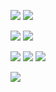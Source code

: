 <img src="https://img.shields.io/badge/Android-073042?style=for-the-badge&logo=android&logoColor=00de7a"/> <img src="https://img.shields.io/badge/Kotlin-563dac?&style=for-the-badge&logo=kotlin&logoColor=f88909"/>
 
<img src="https://img.shields.io/badge/Flutter-0367D7?style=for-the-badge&logo=flutter&logoColor=white"/> <img src="https://img.shields.io/badge/Dart-02569B?style=for-the-badge&logo=dart&logoColor=white"/>

<img src="https://img.shields.io/badge/angular-%23DD0031.svg?style=for-the-badge&logo=angular&logoColor=white"/> <img src="https://img.shields.io/badge/vuejs-%2335495e.svg?style=for-the-badge&logo=vuedotjs&logoColor=%234FC08D"/> <img src="https://img.shields.io/badge/TypeScript-3178C6?logo=TypeScript&logoColor=FFF&style=for-the-badge"/>

<img src="https://img.shields.io/badge/Go-1EAED8?style=for-the-badge&logo=go&logoColor=white"/>

